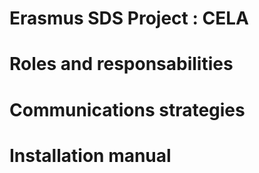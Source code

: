 # Erasmus SDS Project : CELA

# Roles and responsabilities

# Communications strategies

# Installation manual
